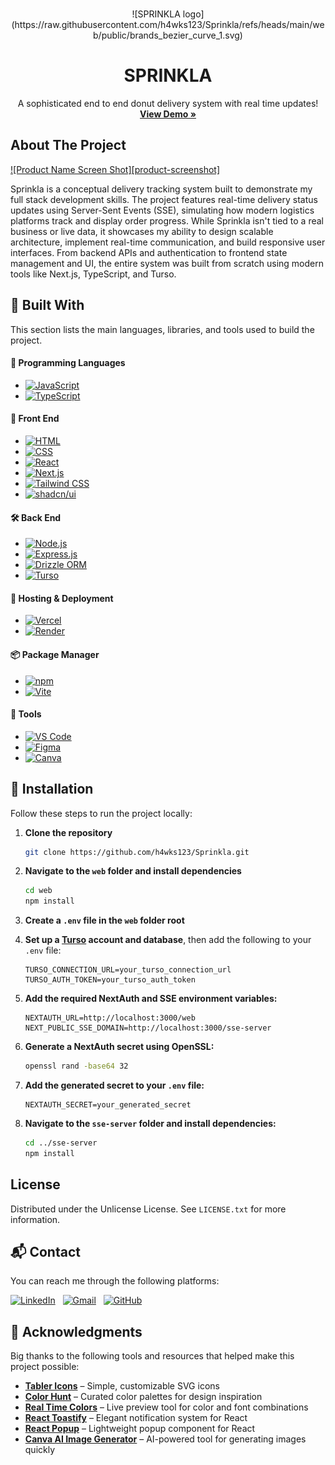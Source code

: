 <a id="readme-top"></a>

<!-- PROJECT LOGO -->
<br />
<div align="center">
![SPRINKLA logo](https://raw.githubusercontent.com/h4wks123/Sprinkla/refs/heads/main/web/public/brands_bezier_curve_1.svg)
  
  <h1 align="center">SPRINKLA</h1>
  
  <p align="center">
    A sophisticated end to end donut delivery system with real time updates!
    <br />
    <a href="https://sprinkla.vercel.app"><strong>View Demo »</strong></a>
    <br />
  </p>
</div>

<!-- ABOUT THE PROJECT -->

## About The Project

[![Product Name Screen Shot][product-screenshot]](https://example.com)

Sprinkla is a conceptual delivery tracking system built to demonstrate my full stack development skills. The project features real-time delivery status updates using Server-Sent Events (SSE), simulating how modern logistics platforms track and display order progress. While Sprinkla isn't tied to a real business or live data, it showcases my ability to design scalable architecture, implement real-time communication, and build responsive user interfaces. From backend APIs and authentication to frontend state management and UI, the entire system was built from scratch using modern tools like Next.js, TypeScript, and Turso.

<!-- TOOLS, LANGUAGES, AND FRAMEWORKS -->

## 🚧 Built With

This section lists the main languages, libraries, and tools used to build the project.

#### 🧠 Programming Languages

- [![JavaScript](https://img.shields.io/badge/JavaScript-F7DF1E?logo=javascript&logoColor=000)](https://developer.mozilla.org/en-US/docs/Web/JavaScript)
- [![TypeScript](https://img.shields.io/badge/TypeScript-3178C6?logo=typescript&logoColor=fff)](https://www.typescriptlang.org/)

#### 🎨 Front End

- [![HTML](https://img.shields.io/badge/HTML5-E34F26.svg?logo=html5&logoColor=white)](https://developer.mozilla.org/en-US/docs/Web/HTML)
- [![CSS](https://img.shields.io/badge/CSS3-264de4?logo=css3&logoColor=white)](https://developer.mozilla.org/en-US/docs/Web/CSS)
- [![React](https://img.shields.io/badge/React-20232A?style=for-the-badge&logo=react&logoColor=61DAFB)](https://reactjs.org/)
- [![Next.js](https://img.shields.io/badge/Next.js-000000?style=for-the-badge&logo=nextdotjs&logoColor=white)](https://nextjs.org/)
- [![Tailwind CSS](https://img.shields.io/badge/Tailwind_CSS-38B2AC.svg?logo=tailwind-css&logoColor=white)](https://tailwindcss.com/)
- [![shadcn/ui](https://img.shields.io/badge/shadcn%2Fui-000000?logo=vercel&logoColor=white)](https://ui.shadcn.dev)

#### 🛠️ Back End

- [![Node.js](https://img.shields.io/badge/Node.js-339933?logo=node.js&logoColor=white)](https://nodejs.org/)
- [![Express.js](https://img.shields.io/badge/Express.js-404d59?logo=express&logoColor=white)](https://expressjs.com/)
- [![Drizzle ORM](https://img.shields.io/badge/Drizzle-C5F74F.svg?style=for-the-badge&logo=Drizzle&logoColor=black)](https://orm.drizzle.team/)
- [![Turso](https://img.shields.io/badge/Turso-4FF8D2.svg?style=for-the-badge&logo=Turso&logoColor=black)](https://turso.tech/)

#### 🚀 Hosting & Deployment

- [![Vercel](https://img.shields.io/badge/Vercel-000000.svg?logo=vercel&logoColor=white)](https://vercel.com/)
- [![Render](https://img.shields.io/badge/Render-000000.svg?style=for-the-badge&logo=Render&logoColor=white)](https://render.com/)

#### 📦 Package Manager

- [![npm](https://img.shields.io/badge/npm-CB3837?logo=npm&logoColor=white)](https://www.npmjs.com/)
- [![Vite](https://img.shields.io/badge/Vite-646CFF?logo=vite&logoColor=fff)](https://vitejs.dev/)

#### 🧰 Tools

- [![VS Code](https://img.shields.io/badge/VS_Code-007ACC?logo=visualstudiocode&logoColor=white)](https://code.visualstudio.com/)
- [![Figma](https://img.shields.io/badge/Figma-F24E1E?logo=figma&logoColor=white)](https://www.figma.com/)
- [![Canva](https://img.shields.io/badge/Canva-00C4CC?logo=canva&logoColor=white)](https://www.canva.com/)

<!-- GETTING STARTED -->

## 🚀 Installation

Follow these steps to run the project locally:

1. **Clone the repository**

   ```sh
   git clone https://github.com/h4wks123/Sprinkla.git
   ```

2. **Navigate to the `web` folder and install dependencies**

   ```sh
   cd web
   npm install
   ```

3. **Create a `.env` file in the `web` folder root**

4. **Set up a [Turso](https://turso.tech/) account and database**, then add the following to your `.env` file:

   ```env
   TURSO_CONNECTION_URL=your_turso_connection_url
   TURSO_AUTH_TOKEN=your_turso_auth_token
   ```

5. **Add the required NextAuth and SSE environment variables:**

   ```env
   NEXTAUTH_URL=http://localhost:3000/web
   NEXT_PUBLIC_SSE_DOMAIN=http://localhost:3000/sse-server
   ```

6. **Generate a NextAuth secret using OpenSSL:**

   ```sh
   openssl rand -base64 32
   ```

7. **Add the generated secret to your `.env` file:**

   ```env
   NEXTAUTH_SECRET=your_generated_secret
   ```

8. **Navigate to the `sse-server` folder and install dependencies:**
   ```sh
   cd ../sse-server
   npm install
   ```

<!-- LICENSE -->

## License

Distributed under the Unlicense License. See `LICENSE.txt` for more information.

<!-- CONTACT -->

## 📬 Contact

You can reach me through the following platforms:

[![LinkedIn](https://custom-icon-badges.demolab.com/badge/LinkedIn-0A66C2?logo=linkedin-white&logoColor=fff)](https://www.linkedin.com/in/ivanne-dave-bayer-a23b30302/)  
[![Gmail](https://img.shields.io/badge/Gmail-D14836?logo=gmail&logoColor=white)](mailto:ivannebayer@gmail.com)  
[![GitHub](https://img.shields.io/badge/GitHub-%23121011.svg?logo=github&logoColor=white)](https://github.com/h4wks123)

<!-- ACKNOWLEDGMENTS -->

## 🙏 Acknowledgments

Big thanks to the following tools and resources that helped make this project possible:

- [**Tabler Icons**](https://tabler.io/icons) – Simple, customizable SVG icons
- [**Color Hunt**](https://colorhunt.co/) – Curated color palettes for design inspiration
- [**Real Time Colors**](https://www.realtimecolors.com/?colors=050315-fbfbfe-2f27ce-dedcff-433bff&fonts=Inter-Inter) – Live preview tool for color and font combinations
- [**React Toastify**](https://www.npmjs.com/package/react-toastify) – Elegant notification system for React
- [**React Popup**](https://react-popup.elazizi.com/) – Lightweight popup component for React
- [**Canva AI Image Generator**](https://www.canva.com/ai-image-generator/) – AI-powered tool for generating images quickly
